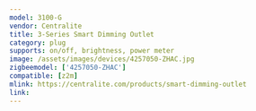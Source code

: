 ```yaml
---
model: 3100-G
vendor: Centralite
title: 3-Series Smart Dimming Outlet
category: plug
supports: on/off, brightness, power meter
image: /assets/images/devices/4257050-ZHAC.jpg
zigbeemodel: ['4257050-ZHAC']
compatible: [z2m]
mlink: https://centralite.com/products/smart-dimming-outlet
link: 
---
```


